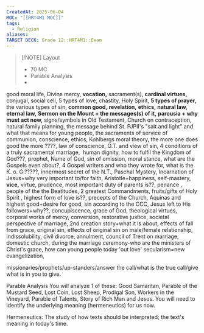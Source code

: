```yaml
---
CreatedAt: 2025-06-04
MOC: "[[HRT4M1 MOC]]"
tags:
  - Religion
aliases: 
TARGET DECK: Grade 12::HRT4M1::Exam
---
```


> [!NOTE] Layout
> - 70 MC
> - Parable Analysis
> - 

good moral life, 
Divine mercy, 
**vocation,** 
sacrament(s), 
**cardinal virtues,** 
conjugal, 
social cell, 
5 types of love, 
chastity, 
Holy Spirit, 
**5 types of prayer,** 
the various types of sin, 
**common good,** 
**revelation,** 
**ethics,** 
**natural law,** 
**eternal law,** 
**Sermon on the Mount + the messages(s) of it,**
**parousia + why must act now,**
signs/symbols in Old Testament,
Church on contraception,
natural family planning,
the message behind St. PJPII's "salt and light" and what that means for young people,
the sacraments of service of communion,
conscience, ethics, 
Kohlbergs moral theory, 
the more one does good the more ????,
law of conscience, 
O.T. and view of sin, 
4 conditions of a truly sacramental marriage, 
human dignity,
how to fulfil the Kingdom of God???,
prophet, 
Name of God, 
sin of omission,
moral stance,
what are the Gospels even about?, 
4 Gospel writers and who they wrote for,
what is the K. o. G.?????,
innermost secret of the N.T.,
Paschal Mystery,
Incarnation of Jesus+why very important to/for faith,
Aristotle+happiness,
self-mastery,
**vice,**
virtue, 
prudence, 
most important duty of parents is??,
penance
, people of the the Beatitudes,
2 greatest Commandments,
fruits/gifts of Holy Spirit
, highest form of love is??,
precepts of the Church,
Aquinas and highest good+desire for good,
sin according to the CCC,
Jesus left to His followers+why??,
concupiscence,
grace of God,
theological virtues,
corporal works of mercy,
conversion,
restorative justice,
societal perspective of marriage,
2nd creation story+what it is about,
effects of fall from grace,
original sin,
effects of original sin on male/female relationship,
indissolubility,
civil divorce,
annulment,
council of Trent on marriage,
domestic church, 
during the marriage ceremony-who are the ministers of Christ's grace,
how can young people today 'out love' secularism=new evangelization, 

missionaries/prophets/up-standers/answer the call/what is the true call/give what is in you to give. 

Parable Analysis
You will analyze 1 of these: Good Samaritan, Parable of the Mustard Seed, Lost Coin, Lost Sheep, Prodigal Son, Workers in the Vineyard, Parable of Talents, Story of Rich Man and Jesus. You will need to identify the underlying meaning (hermeneutics) for us now.

Hermeneutics: The study of how texts should be interpreted; the text's meaning in today's time.